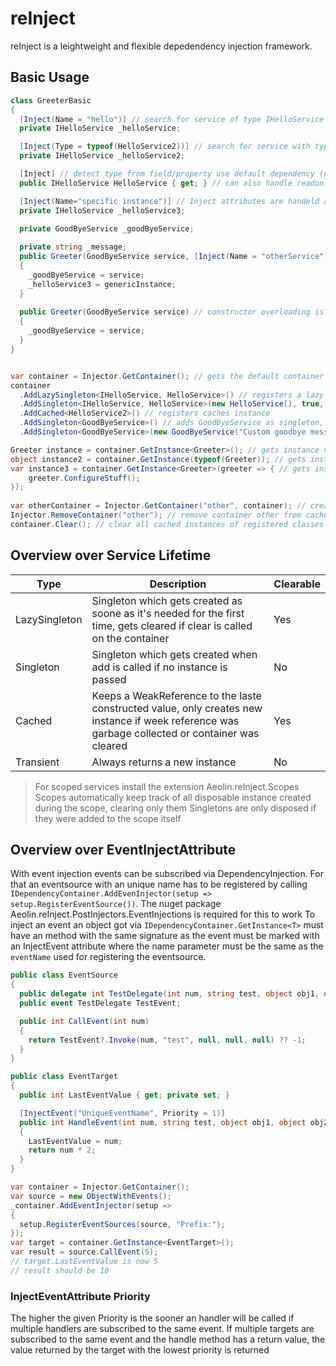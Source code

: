 # reInject
reInject is a leightweight and flexible depedendency injection framework.

## Basic Usage
```csharp
class GreeterBasic
{
  [Inject(Name = "hello")] // search for service of type IHelloService with name hello
  private IHelloService _helloService;

  [Inject(Type = typeof(HelloService2))] // search for service with type HelloService2 (overwrites autodetected type from field)
  private IHelloService _helloService2;

  [Inject] // detect type from field/property use default dependency (name = null)
  public IHelloService HelloService { get; } // can also handle readonly properties

  [Inject(Name="specific instance")] // Inject attributes are handeld after object construction and therby overwrite constructor set properties/fields
  private IHelloService _helloService3;
  
  private GoodByeService _goodByeService;

  private string _message;
  public Greeter(GoodByeService service, [Inject(Name = "otherService")]GoodByeService otherService, IHelloService genericInstance) // constructor injection also works
  { 
    _goodByeService = service;  
    _helloService3 = genericInstance;
  }
  
  public Greeter(GoodByeService service) // constructor overloading is handeld as well, always the constructor with the most known dependencies of the container is taken
  {
    _goodByeService = service; 
  }
}


var container = Injector.GetContainer(); // gets the default container where name is null, containers are compatible with System.IServiceProvider
container
  .AddLazySingleton<IHelloService, HelloService>() // registers a lazy evaluated singleton which resolves for IHelloService with the implementation HelloService
  .AddSingleton<IHelloService, HelloService>(new HelloService(), true, "hello") // registers a lazy evaluated singleton which resolves for IHelloService with the implementation HelloService with the specific name "hello"
  .AddCached<HelloService2>() // registers caches instance
  .AddSingleton<GoodByeService>() // adds GoodByeService as singleton, creating a instance as the function is called using the container
  .AddSingleton<GoodByeService>(new GoodByeService("Custom goodbye message"), true, "otherService"); // register second goodbyeservice as a singleton which for example has specific settings and should be accessible with a name

Greeter instance = container.GetInstance<Greeter>(); // gets instance via generic parameter
object instance2 = container.GetInstance(typeof(Greeter)); // gets instance via type
var instance3 = container.GetInstance<Greeter>(greeter => { // gets instance via generic and calls passed configuration action
	greeter.ConfigureStuff(); 
});
  
var otherContainer = Injector.GetContainer("other", container); // creates a new container with the name other and set the parent as the already existing container. If a container doens't know a type it searches it's parent for it, parent can be null. Parent is only set if container with the given name is first created
Injector.RemoveContainer("other"); // remove container other from cache, if GetContainer with name other is called again a new container will be created
container.Clear(); // clear all cached instances of registered classes except AtomicInstance 
```
## Overview over Service Lifetime

| Type           | Description                                                                                                                                        | Clearable  |
|----------------|----------------------------------------------------------------------------------------------------------------------------------------------------|------------|
| LazySingleton  | Singleton which gets created as soone as it's needed for the first time, gets cleared if clear is called on the container                          | Yes        |
| Singleton      | Singleton which gets created when add is called if no instance is passed                                                                           | No         |
| Cached         | Keeps a WeakReference to the laste constructed value, only creates new instance if week reference was garbage collected or container was cleared   | Yes        |
| Transient      | Always returns a new instance                                                                                                                      | No         |

> For scoped services install the extension Aeolin.reInject.Scopes
> Scopes automatically keep track of all disposable instance created during the scope, clearing only them
> Singletons are only disposed if they were added to the scope itself

## Overview over EventInjectAttribute
With event injection events can be subscribed via DependencyInjection. For that an eventsource with an unique name has to be registered  by calling `IDependencyContainer.AddEvenInjector(setup => setup.RegisterEventSource())`. 
The nuget package Aeolin.reInject.PostInjectors.EventInjections is required for this to work
To inject an event an object got via `IDependencyContainer.GetInstance<T>` must have an method with the same signature as the event must be marked with an InjectEvent attribute where the name parameter must be the same as the `eventName` used for registering the eventsource. 

```csharp
public class EventSource
{
  public delegate int TestDelegate(int num, string test, object obj1, object obj2, object obj3);
  public event TestDelegate TestEvent;

  public int CallEvent(int num)
  {
    return TestEvent?.Invoke(num, "test", null, null, null) ?? -1;
  }
}

public class EventTarget
{
  public int LastEventValue { get; private set; }

  [InjectEvent("UniqueEventName", Priority = 1)]
  public int HandleEvent(int num, string test, object obj1, object obj2, object obj3)
  {
    LastEventValue = num;
    return num * 2;
  }
}

var container = Injector.GetContainer();
var source = new ObjectWithEvents();
_container.AddEventInjector(setup =>
{
  setup.RegisterEventSources(source, "Prefix:");
});
var target = container.GetInstance<EventTarget>();
var result = source.CallEvent(5); 
// target.LastEventValue is now 5
// result should be 10
```
### InjectEventAttribute Priority
The higher the given Priority is the sooner an handler will be called if multiple handlers are subscribed to the same event. If multiple targets are subscribed to the same event and the handle method has a return value, the value returned by the target with the lowest priority is returned
